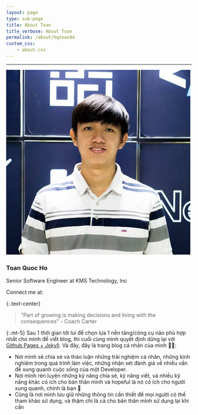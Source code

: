 ```yaml
---
layout: page
type: sub-page
title: About Toan
title_verbose: About Toan
permalink: /about/hqtoan94
custom_css:
    - about.css
---
```

---

<div class="d-flex justify-content-center flex-column align-items-center my-3">
    <div class="col-6 col-md-4">
        <img src="/assets/images/avatars/hqtoan94.jpg" class="avatar" alt="Toan's Avatar">
    </div>
    <h3 class="mt-1">Toan Quoc Ho</h3>
    <p class="text-center">Senior Software Engineer at KMS Technology, Inc</p>
    <div class="connect mx-3 d-flex flex-row align-items-center">
        <span class="mr-2">Connect me at:</span>
        <a href="https://www.facebook.com/hqtoan94" target="_blank"><i class="icon fab fa-facebook mr-1"></i></a>
        &nbsp;&nbsp;
        <a href="https://github.com/hqtoan94" target="_blank"><i class="icon fab fa-github"></i></a>
    </div>
</div>

{:.text-center}
> "Part of growing is making decisions and living with the consequences" - Coach Carter

{:.mt-5}
Sau 1 thời gian tới lui để chọn lựa 1 nền tảng/công cụ nào phù hợp nhất cho mình để viết blog, thì cuối cùng mình quyết định dừng lại với [Github Pages + Jekyll](https://jekyllrb.com/docs/github-pages/). Và đây, đây là trang blog cá nhân của mình 🥳🥳:
- Nơi mình sẽ chia sẻ và thảo luận những trải nghiệm cá nhân, những kinh nghiệm trong quá trình làm việc, những nhận xét đánh giá về nhiều vấn đề xung quanh cuộc sống của một Developer.
- Nơi mình rèn luyện những kỹ năng chia sẻ, kỹ năng viết, và nhiều kỹ năng khác có ích cho bản thân mình và hopeful là nó có ích cho người xung quanh, chính là bạn 🤗
- Cũng là nơi mình lưu giữ những thông tin cần thiết để mọi người có thể tham khảo sử dụng, và thậm chí là cả cho bản thân mình sử dụng lại khi cần
